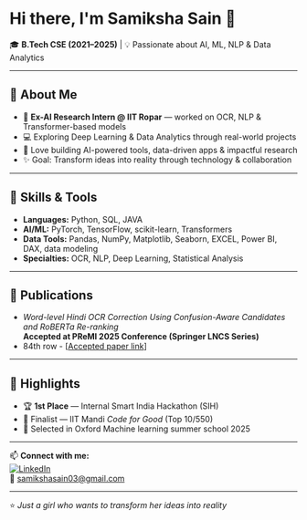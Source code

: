 # Hi there, I'm Samiksha Sain 👋

🎓 **B.Tech CSE (2021–2025)** | 💡 Passionate about AI, ML, NLP & Data Analytics  

---

## 🌟 About Me  
- 🔬 **Ex-AI Research Intern @ IIT Ropar** — worked on OCR, NLP & Transformer-based models  
- 💻 Exploring Deep Learning & Data Analytics through real-world projects  
- 🚀 Love building AI-powered tools, data-driven apps & impactful research  
- ✨ Goal: Transform ideas into reality through technology & collaboration  
---

## 🚀 Skills & Tools
- **Languages:** Python, SQL, JAVA
- **AI/ML:** PyTorch, TensorFlow, scikit-learn, Transformers
- **Data Tools:** Pandas, NumPy, Matplotlib, Seaborn, EXCEL, Power BI, DAX, data modeling
- **Specialties:** OCR, NLP, Deep Learning, Statistical Analysis

---
## 📖 Publications  
- *Word-level Hindi OCR Correction Using Confusion-Aware Candidates and RoBERTa Re-ranking*  
  **Accepted at PReMI 2025 Conference (Springer LNCS Series)**
- 84th row - [[Accepted paper link](https://premi25.iitd.ac.in/Papers/List%20of%20Accepted%20Papers%20of%20PReMI%202025.pdf)]  
---

## 📌 Highlights
- 🏆 **1st Place** — Internal Smart India Hackathon (SIH)  
- 🎯 Finalist — IIT Mandi *Code for Good* (Top 10/550)  
- 🚀 Selected in Oxford Machine learning summer school 2025

---

📫 **Connect with me:**  
[![LinkedIn](https://img.shields.io/badge/LinkedIn-blue?logo=linkedin&logoColor=white)](https://linkedin.com/in/samiksha-sain)  
📧 [samikshasain03@gmail.com](mailto:samikshasain03@gmail.com)

---
⭐ _Just a girl who wants to transform her ideas into reality_
